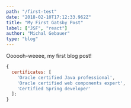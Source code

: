 ```yaml
---
path: "/first-test"
date: "2018-02-10T17:12:33.962Z"
title: "My First Gatsby Post"
label: ["JSF", "react"]
author: "Michal Gebauer"
type: "blog"
---
```


Oooooh-weeee, my first blog post!

```javascript
{
  certificates: [
    'Oracle certified Java professional',
    'Oracle certified web components expert',
    'Certified Spring developer'
  ];
}
```
